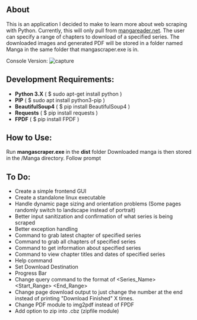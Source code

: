 ## About
This is an application I decided to make to learn more about web scraping with Python. Currently, this
will only pull from [mangareader.net](https://www.mangareader.net/). The user can specify a range of chapters to download of a specified series. The downloaded images and generated PDF will be stored in a folder named Manga in the same folder that mangascraper.exe is in.


Console Version:
![capture](https://user-images.githubusercontent.com/15623775/38115692-edb989f0-337a-11e8-8157-48410de12488.PNG)


## Development Requirements:
* **Python 3.X**    ( $ sudo apt-get install python )
* **PIP** ( $ sudo apt install python3-pip )
* **BeautifulSoup4** ( $ pip install BeautifulSoup4 )
* **Requests** ( $ pip install requests )
* **FPDF** ( $ pip install FPDF )

## How to Use:
Run **mangascraper.exe** in the **dist** folder
Downloaded manga is then stored in the /Manga directory.
Follow prompt

## To Do:
* Create a simple frontend GUI
* Create a standalone linux executable
* Handle dynamic page sizing and orientation problems (Some pages randomly switch to landscape instead of portrait)
* Better input sanitization and confirmation of what series is being scraped
* Better exception handling
* Command to grab latest chapter of specified series
* Command to grab all chapters of specified series
* Command to get information about specified series
* Command to view chapter titles and dates of specified series
* Help command
* Set Download Destination
* Progress Bar
* Change query command to the format of  <Series_Name> <Start_Range> <End_Range>
* Change page download output to just change the number at the end instead of printing "Download Finished" X times.
* Change PDF module to img2pdf instead of FPDF
* Add option to zip into .cbz (zipfile module)
